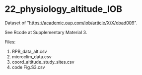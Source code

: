 # 22_physiology_altitude_IOB

Dataset of "https://academic.oup.com/iob/article/X/X/obad009".

See Rcode at Supplementary Material 3. 

Files:
1) RPB_data_alt.csv
2) microclim_data.csv
3) coord_altitude_study_sites.csv
4) code Fig.S3.csv
